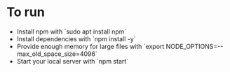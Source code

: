 # To run
<ul>
<li>Install npm with `sudo apt install npm`</li>
<li>Install dependencies with `npm install -y`</li>
<li>Provide enough memory for large files with `export NODE_OPTIONS=--max_old_space_size=4096`</li>
<li>Start your local server with `npm start`</li>
</ul>
